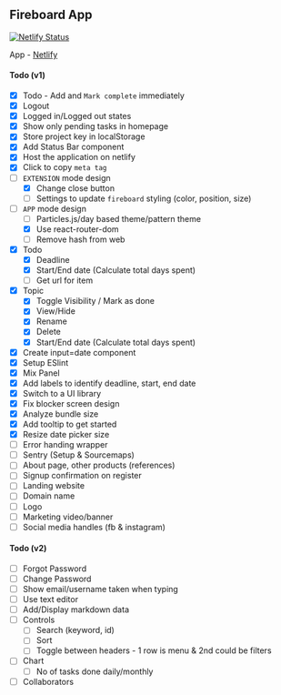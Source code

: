 ## Fireboard App

[![Netlify Status](https://api.netlify.com/api/v1/badges/b3597871-5967-40c9-9466-781bfff4b030/deploy-status)](https://app.netlify.com/sites/fireboard/deploys)

App - [Netlify](https://fireboard.netlify.app)

#### Todo (v1)

- [x] Todo - Add and `Mark complete` immediately
- [x] Logout
- [x] Logged in/Logged out states
- [x] Show only pending tasks in homepage
- [x] Store project key in localStorage
- [x] Add Status Bar component
- [x] Host the application on netlify
- [x] Click to copy `meta tag`
- [ ] `EXTENSION` mode design
  - [x] Change close button
  - [ ] Settings to update `fireboard` styling (color, position, size)
- [ ] `APP` mode design
  - [ ] Particles.js/day based theme/pattern theme
  - [x] Use react-router-dom
  - [ ] Remove hash from web
- [x] Todo
  - [x] Deadline
  - [x] Start/End date (Calculate total days spent)
  - [ ] Get url for item
- [x] Topic
  - [x] Toggle Visibility / Mark as done
  - [x] View/Hide
  - [x] Rename
  - [x] Delete
  - [x] Start/End date (Calculate total days spent)
- [x] Create input=date component
- [x] Setup ESlint
- [x] Mix Panel
- [x] Add labels to identify deadline, start, end date
- [x] Switch to a UI library
- [x] Fix blocker screen design
- [x] Analyze bundle size
- [x] Add tooltip to get started
- [x] Resize date picker size
- [ ] Error handing wrapper
- [ ] Sentry (Setup & Sourcemaps)
- [ ] About page, other products (references)
- [ ] Signup confirmation on register
- [ ] Landing website
- [ ] Domain name
- [ ] Logo
- [ ] Marketing video/banner
- [ ] Social media handles (fb & instagram)

#### Todo (v2)

- [ ] Forgot Password
- [ ] Change Password
- [ ] Show email/username taken when typing
- [ ] Use text editor
- [ ] Add/Display markdown data
- [ ] Controls
  - [ ] Search (keyword, id)
  - [ ] Sort
  - [ ] Toggle between headers - 1 row is menu & 2nd could be filters
- [ ] Chart
  - [ ] No of tasks done daily/monthly
- [ ] Collaborators
